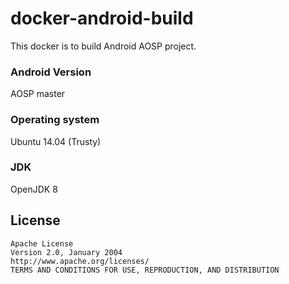 # docker-android-build
This docker is to build Android AOSP project.

### Android Version
AOSP master

### Operating system
Ubuntu 14.04 (Trusty)

### JDK
OpenJDK 8

## License
    Apache License
    Version 2.0, January 2004
    http://www.apache.org/licenses/
    TERMS AND CONDITIONS FOR USE, REPRODUCTION, AND DISTRIBUTION